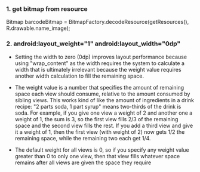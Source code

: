 ### 1. get bitmap from resource
Bitmap barcodeBitmap = BitmapFactory.decodeResource(getResources(), R.drawable.name_image);

### 2. android:layout_weight="1" android:layout_width="0dp"
- Setting the width to zero (0dp) improves layout performance because using "wrap_content" as
the width requires the system to calculate a width that is ultimately irrelevant because the weight 
value requires another width calculation to fill the remaining space.

- The weight value is a number that specifies the amount of remaining space each view should consume, 
relative to the amount consumed by sibling views. This works kind of like the amount of ingredients in a drink recipe: 
"2 parts soda, 1 part syrup" means two-thirds of the drink is soda. For example, if you give one view a weight of 2 
and another one a weight of 1, the sum is 3, so the first view fills 2/3 of the remaining space and the second view fills the rest. 
If you add a third view and give it a weight of 1, then the first view (with weight of 2) now gets 1/2 the remaining space, 
while the remaining two each get 1/4.
- The default weight for all views is 0, so if you specify any weight value greater than 0 to only one view,
then that view fills whatever space remains after all views are given the space they require

